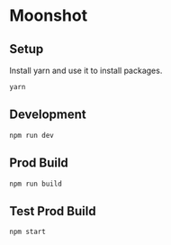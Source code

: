 # Moonshot

## Setup

Install yarn and use it to install packages.
```{r, engine='bash', count_lines}
yarn
```

## Development

```{r, engine='bash', count_lines}
npm run dev
```

## Prod Build

```{r, engine='bash', count_lines}
npm run build
```

## Test Prod Build

```{r, engine='bash', count_lines}
npm start
```